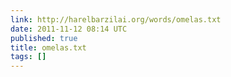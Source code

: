 ```yaml
---
link: http://harelbarzilai.org/words/omelas.txt
date: 2011-11-12 08:14 UTC
published: true
title: omelas.txt
tags: []
---
```



